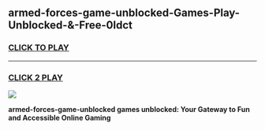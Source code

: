 
## armed-forces-game-unblocked-Games-Play-Unblocked-&-Free-0ldct
<h3>
<a href="https://premium76.site?title=armed-forces-game-unblocked&ref=24A">CLICK TO PLAY</a></h3>
<hr>

<h3>
<a href="https://premium76.site?title=armed-forces-game-unblocked&ref=24A">CLICK 2 PLAY</a>
  
</h3>

<a href="https://premium76.site?title=armed-forces-game-unblocked&ref=24A"><img src="https://clearcache.store/games.png"></a>


**armed-forces-game-unblocked games unblocked: Your Gateway to Fun and Accessible Online Gaming**
